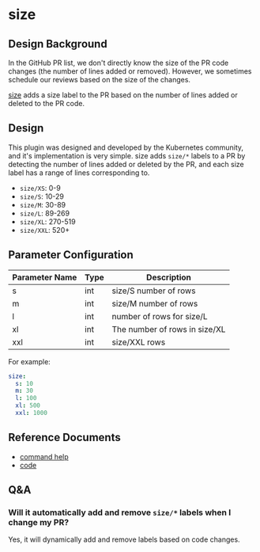 # size

## Design Background

In the GitHub PR list, we don't directly know the size of the PR code changes (the number of lines added or removed). However, we sometimes schedule our reviews based on the size of the changes.

[size](https://github.com/kubernetes/test-infra/tree/master/prow/plugins/size) adds a size label to the PR based on the number of lines added or deleted to the PR code.

## Design

This plugin was designed and developed by the Kubernetes community, and it's implementation is very simple. size adds `size/*` labels to a PR by detecting the number of lines added or deleted by the PR, and each size label has a range of lines corresponding to.

- `size/XS`: 0-9
- `size/S`: 10-29
- `size/M`: 30-89
- `size/L`: 89-269
- `size/XL`: 270-519
- `size/XXL`: 520+

## Parameter Configuration

| Parameter Name | Type | Description                   |
| -------------- | ---- | ----------------------------- |
| s              | int  | size/S number of rows         |
| m              | int  | size/M number of rows         |
| l              | int  | number of rows for size/L     |
| xl             | int  | The number of rows in size/XL |
| xxl            | int  | size/XXL rows                 |

For example:

```yaml
size:
  s: 10
  m: 30
  l: 100
  xl: 500
  xxl: 1000
```

## Reference Documents

- [command help](https://prow.tidb.net/plugins?repo=ti-community-infra%2Ftichi)
- [code](https://github.com/kubernetes/test-infra/tree/master/prow/plugins/size)

## Q&A

### Will it automatically add and remove `size/*` labels when I change my PR?

Yes, it will dynamically add and remove labels based on code changes.
